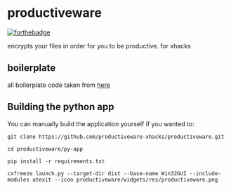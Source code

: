 # productiveware

[![forthebadge](https://forthebadge.com/images/badges/works-on-my-machine.svg)](https://forthebadge.com)

encrypts your files in order for you to be productive. for xhacks

## boilerplate

all boilerplate code taken from [here](https://github.com/djizco/mern-boilerplate)

## Building the python app

You can manually build the application yourself if you wanted to:

```
git clone https://github.com/productiveware-xhacks/productiveware.git

cd productiveware/py-app

pip install -r requirements.txt

cxfreeze launch.py --target-dir dist --base-name Win32GUI --include-modules atexit --icon productiveware/widgets/res/productiveware.png
```

